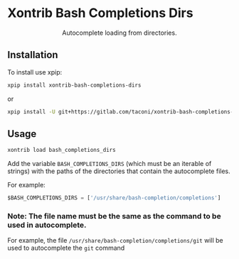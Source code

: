 # Xontrib Bash Completions Dirs

<p align="center">
Autocomplete loading from directories.
</p>

## Installation

To install use xpip:

```sh
xpip install xontrib-bash-completions-dirs
```
or
```sh
xpip install -U git+https://gitlab.com/taconi/xontrib-bash-completions-dirs
```

## Usage
```sh
xontrib load bash_completions_dirs
 ```

Add the variable `BASH_COMPLETIONS_DIRS` (which must be an iterable of strings) with the paths of the directories that contain the autocomplete files.

For example:
```py
$BASH_COMPLETIONS_DIRS = ['/usr/share/bash-completion/completions']
```

### Note: The file name must be the same as the command to be used in autocomplete.
For example, the file `/usr/share/bash-completion/completions/git` will be used to autocomplete the `git` command

